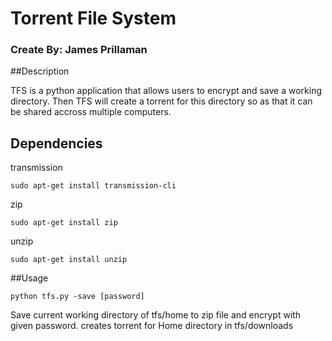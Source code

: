 # Torrent File System
### Create By: James Prillaman

##Description

TFS is a python application that allows users to encrypt and save a working directory. Then TFS will create a torrent for this directory so as that it can be shared accross multiple computers.


## Dependencies

transmission
```
sudo apt-get install transmission-cli

```

zip

```
sudo apt-get install zip

```

unzip

```
sudo apt-get install unzip

```

##Usage

```
python tfs.py -save [password]

```
Save current working directory of tfs/home to zip file and encrypt with given password. creates torrent for Home directory in tfs/downloads

